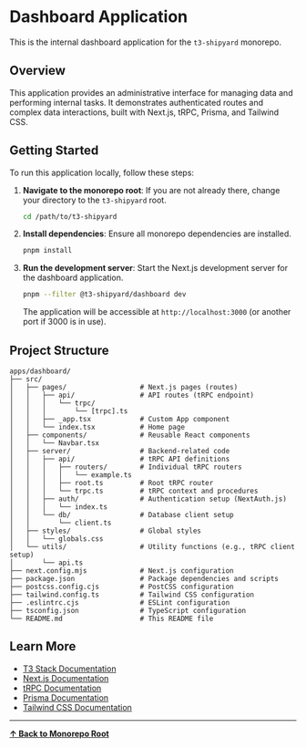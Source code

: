 # Dashboard Application

This is the internal dashboard application for the `t3-shipyard` monorepo.

## Overview

This application provides an administrative interface for managing data and performing internal tasks. It demonstrates authenticated routes and complex data interactions, built with Next.js, tRPC, Prisma, and Tailwind CSS.

## Getting Started

To run this application locally, follow these steps:

1.  **Navigate to the monorepo root**: If you are not already there, change your directory to the `t3-shipyard` root.
    ```bash
    cd /path/to/t3-shipyard
    ```

2.  **Install dependencies**: Ensure all monorepo dependencies are installed.
    ```bash
    pnpm install
    ```

3.  **Run the development server**: Start the Next.js development server for the dashboard application.
    ```bash
    pnpm --filter @t3-shipyard/dashboard dev
    ```

    The application will be accessible at `http://localhost:3000` (or another port if 3000 is in use).

## Project Structure

```
apps/dashboard/
├── src/
│   ├── pages/                  # Next.js pages (routes)
│   │   ├── api/                # API routes (tRPC endpoint)
│   │   │   └── trpc/
│   │   │       └── [trpc].ts
│   │   ├── _app.tsx            # Custom App component
│   │   └── index.tsx           # Home page
│   ├── components/             # Reusable React components
│   │   └── Navbar.tsx
│   ├── server/                 # Backend-related code
│   │   ├── api/                # tRPC API definitions
│   │   │   ├── routers/        # Individual tRPC routers
│   │   │   │   └── example.ts
│   │   │   ├── root.ts         # Root tRPC router
│   │   │   └── trpc.ts         # tRPC context and procedures
│   │   ├── auth/               # Authentication setup (NextAuth.js)
│   │   │   └── index.ts
│   │   └── db/                 # Database client setup
│   │       └── client.ts
│   ├── styles/                 # Global styles
│   │   └── globals.css
│   └── utils/                  # Utility functions (e.g., tRPC client setup)
│       └── api.ts
├── next.config.mjs             # Next.js configuration
├── package.json                # Package dependencies and scripts
├── postcss.config.cjs          # PostCSS configuration
├── tailwind.config.ts          # Tailwind CSS configuration
├── .eslintrc.cjs               # ESLint configuration
├── tsconfig.json               # TypeScript configuration
└── README.md                   # This README file
```

## Learn More

-   [T3 Stack Documentation](https://create.t3.gg/)
-   [Next.js Documentation](https://nextjs.org/docs)
-   [tRPC Documentation](https://trpc.io/docs)
-   [Prisma Documentation](https://www.prisma.io/docs)
-   [Tailwind CSS Documentation](https://tailwindcss.com/docs)

---

**[&#8593; Back to Monorepo Root](https://github.com/dunamismax/t3-shipyard)**